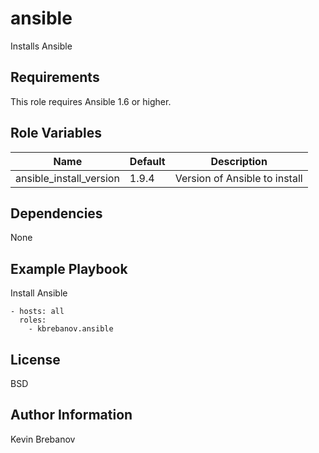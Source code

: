 ansible
=======

Installs Ansible

Requirements
------------

This role requires Ansible 1.6 or higher.

Role Variables
--------------

| Name                    | Default | Description                   |
|-------------------------|---------|-------------------------------|
| ansible_install_version | 1.9.4   | Version of Ansible to install |

Dependencies
------------

None

Example Playbook
----------------

Install Ansible
```
- hosts: all
  roles:
    - kbrebanov.ansible
```

License
-------

BSD

Author Information
------------------

Kevin Brebanov
